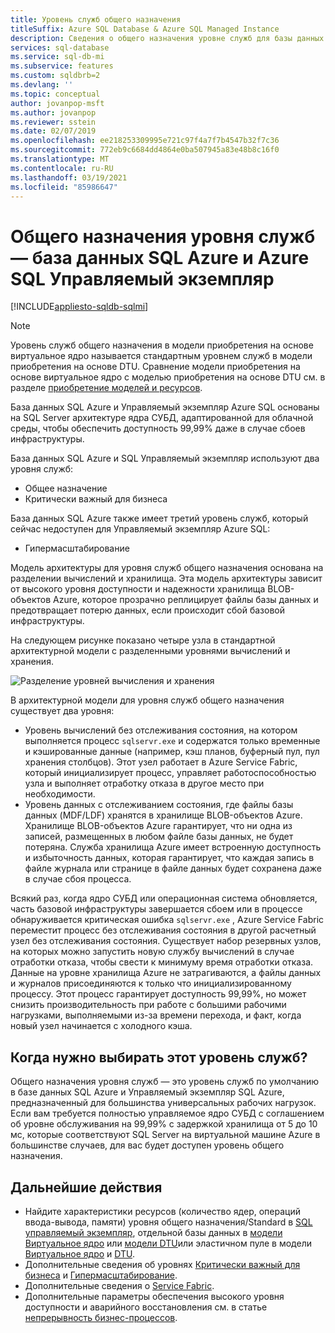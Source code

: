 ```yaml
---
title: Уровень служб общего назначения
titleSuffix: Azure SQL Database & Azure SQL Managed Instance
description: Сведения о общего назначения уровне служб для базы данных SQL Azure и Управляемый экземпляр SQL Azure.
services: sql-database
ms.service: sql-db-mi
ms.subservice: features
ms.custom: sqldbrb=2
ms.devlang: ''
ms.topic: conceptual
author: jovanpop-msft
ms.author: jovanpop
ms.reviewer: sstein
ms.date: 02/07/2019
ms.openlocfilehash: ee218253309995e721c97f4a7f7b4547b32f7c36
ms.sourcegitcommit: 772eb9c6684dd4864e0ba507945a83e48b8c16f0
ms.translationtype: MT
ms.contentlocale: ru-RU
ms.lasthandoff: 03/19/2021
ms.locfileid: "85986647"
---
```

# <a name="general-purpose-service-tier---azure-sql-database-and-azure-sql-managed-instance"></a>Общего назначения уровня служб — база данных SQL Azure и Azure SQL Управляемый экземпляр
[!INCLUDE[appliesto-sqldb-sqlmi](../includes/appliesto-sqldb-sqlmi.md)]

> [!NOTE]
> Уровень служб общего назначения в модели приобретения на основе виртуальное ядро называется стандартным уровнем служб в модели приобретения на основе DTU. Сравнение модели приобретения на основе виртуальное ядро с моделью приобретения на основе DTU см. в разделе [приобретение моделей и ресурсов](purchasing-models.md).

База данных SQL Azure и Управляемый экземпляр Azure SQL основаны на SQL Server архитектуре ядра СУБД, адаптированной для облачной среды, чтобы обеспечить доступность 99,99% даже в случае сбоев инфраструктуры. 

База данных SQL Azure и SQL Управляемый экземпляр используют два уровня служб: 

- Общее назначение
- Критически важный для бизнеса

База данных SQL Azure также имеет третий уровень служб, который сейчас недоступен для Управляемый экземпляр Azure SQL:

- Гипермасштабирование

Модель архитектуры для уровня служб общего назначения основана на разделении вычислений и хранилища. Эта модель архитектуры зависит от высокого уровня доступности и надежности хранилища BLOB-объектов Azure, которое прозрачно реплицирует файлы базы данных и предотвращает потерю данных, если происходит сбой базовой инфраструктуры.

На следующем рисунке показано четыре узла в стандартной архитектурной модели с разделенными уровнями вычислений и хранения.

![Разделение уровней вычисления и хранения](./media/service-tier-general-purpose/general-purpose-service-tier.png)

В архитектурной модели для уровня служб общего назначения существует два уровня:

- Уровень вычислений без отслеживания состояния, на котором выполняется процесс `sqlservr.exe` и содержатся только временные и кэшированные данные (например, кэш планов, буферный пул, пул хранения столбцов). Этот узел работает в Azure Service Fabric, который инициализирует процесс, управляет работоспособностью узла и выполняет отработку отказа в другое место при необходимости.
- Уровень данных с отслеживанием состояния, где файлы базы данных (MDF/LDF) хранятся в хранилище BLOB-объектов Azure. Хранилище BLOB-объектов Azure гарантирует, что ни одна из записей, размещенных в любом файле базы данных, не будет потеряна. Служба хранилища Azure имеет встроенную доступность и избыточность данных, которая гарантирует, что каждая запись в файле журнала или странице в файле данных будет сохранена даже в случае сбоя процесса.

Всякий раз, когда ядро СУБД или операционная система обновляется, часть базовой инфраструктуры завершается сбоем или в процессе обнаруживается критическая ошибка `sqlservr.exe` , Azure Service Fabric переместит процесс без отслеживания состояния в другой расчетный узел без отслеживания состояния. Существует набор резервных узлов, на которых можно запустить новую службу вычислений в случае отработки отказа, чтобы свести к минимуму время отработки отказа. Данные на уровне хранилища Azure не затрагиваются, а файлы данных и журналов присоединяются к только что инициализированному процессу. Этот процесс гарантирует доступность 99,99%, но может снизить производительность при работе с большими рабочими нагрузками, выполняемыми из-за времени перехода, и факт, когда новый узел начинается с холодного кэша.

## <a name="when-to-choose-this-service-tier"></a>Когда нужно выбирать этот уровень служб?

Общего назначения уровня служб — это уровень служб по умолчанию в базе данных SQL Azure и Управляемый экземпляр SQL Azure, предназначенный для большинства универсальных рабочих нагрузок. Если вам требуется полностью управляемое ядро СУБД с соглашением об уровне обслуживания на 99,99% с задержкой хранилища от 5 до 10 мс, которые соответствуют SQL Server на виртуальной машине Azure в большинстве случаев, для вас будет доступен уровень общего назначения.

## <a name="next-steps"></a>Дальнейшие действия

- Найдите характеристики ресурсов (количество ядер, операций ввода-вывода, памяти) уровня общего назначения/Standard в [SQL управляемый экземпляр](../managed-instance/resource-limits.md#service-tier-characteristics), отдельной базы данных в [модели Виртуальное ядро](resource-limits-vcore-single-databases.md#general-purpose---provisioned-compute---gen4) или [модели DTU](resource-limits-dtu-single-databases.md#single-database-storage-sizes-and-compute-sizes)или эластичном пуле в модели [Виртуальное ядро](resource-limits-vcore-elastic-pools.md#general-purpose---provisioned-compute---gen4) и [DTU](resource-limits-dtu-elastic-pools.md#standard-elastic-pool-limits).
- Дополнительные сведения об уровнях [Критически важный для бизнеса](service-tier-business-critical.md) и [Гипермасштабирование](service-tier-hyperscale.md).
- Дополнительные сведения о [Service Fabric](../../service-fabric/service-fabric-overview.md).
- Дополнительные параметры обеспечения высокого уровня доступности и аварийного восстановления см. в статье [непрерывность бизнес-процессов](business-continuity-high-availability-disaster-recover-hadr-overview.md).
